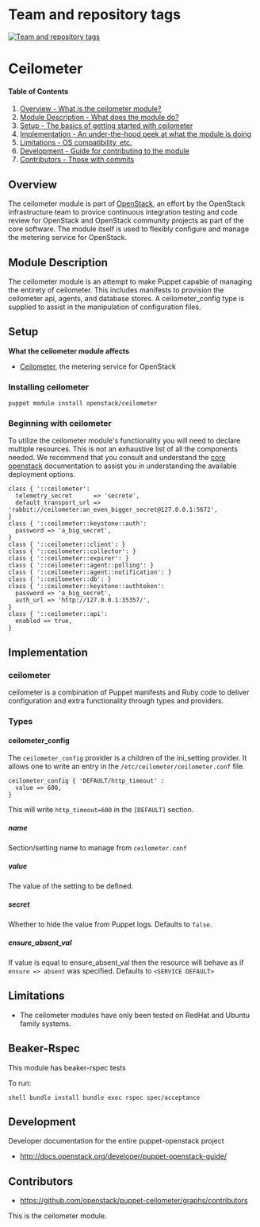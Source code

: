Team and repository tags
========================

[![Team and repository tags](http://governance.openstack.org/badges/puppet-ceilometer.svg)](http://governance.openstack.org/reference/tags/index.html)

<!-- Change things from this point on -->

Ceilometer
==========

#### Table of Contents

1. [Overview - What is the ceilometer module?](#overview)
2. [Module Description - What does the module do?](#module-description)
3. [Setup - The basics of getting started with ceilometer](#setup)
4. [Implementation - An under-the-hood peek at what the module is doing](#implementation)
5. [Limitations - OS compatibility, etc.](#limitations)
6. [Development - Guide for contributing to the module](#development)
7. [Contributors - Those with commits](#contributors)

Overview
--------

The ceilometer module is part of [OpenStack](https://github.com/openstack), an effort by the
OpenStack infrastructure team to provice continuous integration testing and code review for
OpenStack and OpenStack community projects as part of the core software. The module itself
is used to flexibly configure and manage the metering service for OpenStack.

Module Description
------------------

The ceilometer module is an attempt to make Puppet capable of managing the entirety of ceilometer.
This includes manifests to provision the ceilometer api, agents, and database stores. A
ceilometer_config type is supplied to assist in the manipulation of configuration files.

Setup
-----

**What the ceilometer module affects**

* [Ceilometer](https://wiki.openstack.org/wiki/Ceilometer), the metering service for OpenStack

### Installing ceilometer

    puppet module install openstack/ceilometer

### Beginning with ceilometer

To utilize the ceilometer module's functionality you will need to declare multiple resources. This is not an exhaustive list of all the components needed. We recommend that you consult and understand the [core openstack](http://docs.openstack.org) documentation to assist you in understanding the available deployment options.

```puppet
class { '::ceilometer':
  telemetry_secret      => 'secrete',
  default_transport_url => 'rabbit://ceilometer:an_even_bigger_secret@127.0.0.1:5672',
}
class { '::ceilometer::keystone::auth':
  password => 'a_big_secret',
}
class { '::ceilometer::client': }
class { '::ceilometer::collector': }
class { '::ceilometer::expirer': }
class { '::ceilometer::agent::polling': }
class { '::ceilometer::agent::notification': }
class { '::ceilometer::db': }
class { '::ceilometer::keystone::authtoken':
  password => 'a_big_secret',
  auth_url => 'http://127.0.0.1:35357/',
}
class { '::ceilometer::api':
  enabled => true,
}
```

Implementation
--------------

### ceilometer

ceilometer is a combination of Puppet manifests and Ruby code to deliver configuration and
extra functionality through types and providers.

### Types

#### ceilometer_config

The `ceilometer_config` provider is a children of the ini_setting provider. It allows one to write an entry in the `/etc/ceilometer/ceilometer.conf` file.

```puppet
ceilometer_config { 'DEFAULT/http_timeout' :
  value => 600,
}
```

This will write `http_timeout=600` in the `[DEFAULT]` section.

##### name

Section/setting name to manage from `ceilometer.conf`

##### value

The value of the setting to be defined.

##### secret

Whether to hide the value from Puppet logs. Defaults to `false`.

##### ensure_absent_val

If value is equal to ensure_absent_val then the resource will behave as if `ensure => absent` was specified. Defaults to `<SERVICE DEFAULT>`

Limitations
-----------

* The ceilometer modules have only been tested on RedHat and Ubuntu family systems.

Beaker-Rspec
------------

This module has beaker-rspec tests

To run:

``shell
bundle install
bundle exec rspec spec/acceptance
``

Development
-----------

Developer documentation for the entire puppet-openstack project

* http://docs.openstack.org/developer/puppet-openstack-guide/

Contributors
------------

* https://github.com/openstack/puppet-ceilometer/graphs/contributors

This is the ceilometer module.
